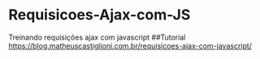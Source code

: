 # Requisicoes-Ajax-com-JS
Treinando requisições ajax com javascript
##Tutorial https://blog.matheuscastiglioni.com.br/requisicoes-ajax-com-javascript/
